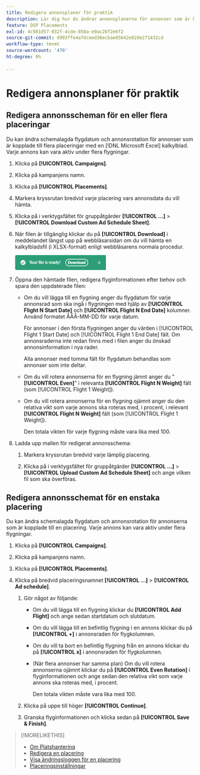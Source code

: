 ```yaml
---
title: Redigera annonsplaner för praktik
description: Lär dig hur du ändrar annonsplanerna för annonser som är kopplade till placeringar.
feature: DSP Placements
exl-id: 4c981d57-032f-4cde-858a-e9ac2bf2e6f2
source-git-commit: d993ffe4a7dceed36ecbae85642e82de271432cd
workflow-type: tm+mt
source-wordcount: '470'
ht-degree: 0%

---
```


# Redigera annonsplaner för praktik

## Redigera annonsscheman för en eller flera placeringar

Du kan ändra schemalagda flygdatum och annonsrotation för annonser som är kopplade till flera placeringar med en [!DNL Microsoft Excel] kalkylblad. Varje annons kan vara aktiv under flera flygningar.

1. Klicka på **[!UICONTROL Campaigns]**.

1. Klicka på kampanjens namn.

1. Klicka på **[!UICONTROL Placements]**.

1. Markera kryssrutan bredvid varje placering vars annonsdata du vill hämta.

1. Klicka på i verktygsfältet för gruppåtgärder **[!UICONTROL ...]** > **[!UICONTROL Download Custom Ad Schedule Sheet]**.

1. När filen är tillgänglig klickar du på **[!UICONTROL Download]** i meddelandet längst upp på webbläsarsidan om du vill hämta en kalkylbladsfil (i XLSX-format) enligt webbläsarens normala procedur.

   ![Ladda ned meddelande om klar hämtning](/help/dsp/assets/download-ready.png "Ladda ned meddelande om klar hämtning")

1. Öppna den hämtade filen, redigera flyginformationen efter behov och spara den uppdaterade filen:

   * Om du vill lägga till en flygning anger du flygdatum för varje annonsrad som ska ingå i flygningen med hjälp av **[!UICONTROL Flight N Start Date]** och **[!UICONTROL Flight N End Date]** kolumner. Använd formatet ÅÅÅ-MM-DD för varje datum.

     För annonser i den första flygningen anger du värden i [!UICONTROL Flight 1 Start Date] och [!UICONTROL Flight 1 End Date] fält. Om annonsraderna inte redan finns med i filen anger du önskad annonsinformation i nya rader.

     Alla annonser med tomma fält för flygdatum behandlas som annonser som inte deltar.

   * Om du vill rotera annonserna för en flygning jämnt anger du &quot;**[!UICONTROL Even]**&quot; i relevanta **[!UICONTROL Flight N Weight]** fält (som [!UICONTROL Flight 1 Weight]).

   * Om du vill rotera annonserna för en flygning ojämnt anger du den relativa vikt som varje annons ska roteras med, i procent, i relevant **[!UICONTROL Flight N Weight]** fält (som [!UICONTROL Flight 1 Weight]).

     Den totala vikten för varje flygning måste vara lika med 100.

1. Ladda upp mallen för redigerat annonsschema:

   1. Markera kryssrutan bredvid varje lämplig placering.

   1. Klicka på i verktygsfältet för gruppåtgärder **[!UICONTROL ...]** > **[!UICONTROL Upload Custom Ad Schedule Sheet]** och ange vilken fil som ska överföras.

## Redigera annonsschemat för en enstaka placering

<!-- Some placements don't have this option. Clarify which placement types aren't eligible -- just simple ad serving placements (PG ones seem okay)? And anything else? -->

Du kan ändra schemalagda flygdatum och annonsrotation för annonserna som är kopplade till en placering. Varje annons kan vara aktiv under flera flygningar.

1. Klicka på **[!UICONTROL Campaigns]**.

1. Klicka på kampanjens namn.

1. Klicka på **[!UICONTROL Placements]**.

1. Klicka på bredvid placeringsnamnet  **[!UICONTROL ...]** > **[!UICONTROL Ad schedule]**.

   1. Gör något av följande:

      * Om du vill lägga till en flygning klickar du **[!UICONTROL Add Flight]** och ange sedan startdatum och slutdatum.

      * Om du vill lägga till en befintlig flygning i en annons klickar du på **[!UICONTROL +]** i annonsraden för flygkolumnen.

      * Om du vill ta bort en befintlig flygning från en annons klickar du på **[!UICONTROL x]** i annonsraden för flygkolumnen.

      * (När flera annonser har samma plan) Om du vill rotera annonserna ojämnt klickar du på **[!UICONTROL Even Rotation]** i flyginformationen och ange sedan den relativa vikt som varje annons ska roteras med, i procent.

        Den totala vikten måste vara lika med 100.

   1. Klicka på uppe till höger **[!UICONTROL Continue]**.

   1. Granska flyginformationen och klicka sedan på **[!UICONTROL Save & Finish]**.

>[!MORELIKETHIS]
>
>* [Om Platshantering](placement-about.md)
>* [Redigera en placering](placement-edit.md)
>* [Visa ändringsloggen för en placering](placement-change-log.md)
>* [Placeringsinställningar](placement-settings.md)
